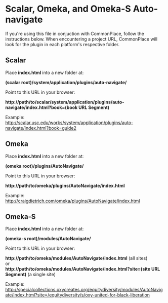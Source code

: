 # Scalar, Omeka, and Omeka-S Auto-navigate
If you're using this file in conjuction with CommonPlace, follow the instructions below. When encountering a project URL, CommonPlace will look for the plugin in each platform's respective folder.

## Scalar  
Place **index.html** into a new folder at:  
  
**(scalar root)/system/application/plugins/auto-navigate/**  

Point to this URL in your browser:  
  
**http://<span></span>path/to/scalar/system/application/plugins/auto-navigate/index.html?book=(book URL Segment)**  

Example:  
http://scalar.usc.edu/works/system/application/plugins/auto-navigate/index.html?book=guide2
  
## Omeka
Place **index.html** into a new folder at:  
  
**(omeka root)/plugins/AutoNavigate/**  
  
Point to this URL in your browser:  
  
**http://<span></span>path/to/omeka/plugins/AutoNavigate/index.html**  

Example:  
http://craigdietrich.com/omeka/plugins/AutoNavigate/index.html

## Omeka-S
Place **index.html** into a new folder at:  
  
**(omeka-s root)/modules/AutoNavigate/**  
  
Point to this URL in your browser:  
  
**http://<span></span>path/to/omeka/modules/AutoNavigate/index.html** (all sites)  
or  
**http://<span></span>path/to/omeka/modules/AutoNavigate/index.html?site=(site URL Segment)** (a single site)  
 
Example:  
http://specialcollections.oxycreates.org/equitydiversity/modules/AutoNavigate/index.html?site=/equitydiversity/s/oxy-united-for-black-liberation
